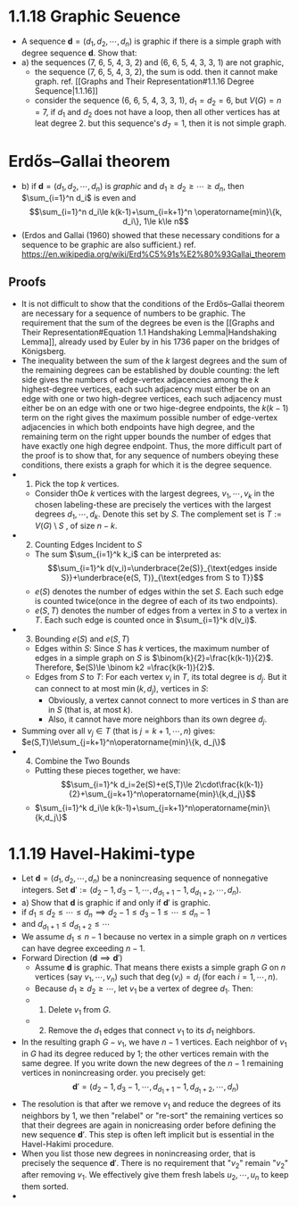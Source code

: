 # 1.1.18 Graphic Seuence
- A sequence $\mathbf{d}=(d_1, d_2, \cdots, d_n)$ is graphic if there is a simple graph with degree sequence $\mathbf{d}$. Show that:
- a) the sequences (7, 6, 5, 4, 3, 2) and (6, 6, 5, 4, 3, 3, 1) are not graphic,
  - the sequence (7, 6, 5, 4, 3, 2), the sum is odd. then it  cannot make graph. ref. [[Graphs and Their Representation#1.1.16 Degree Sequence|1.1.16]]
  - consider the sequence (6, 6, 5, 4, 3, 3, 1), $d_1=d_2=6$, but $V(G)=n=7$, if $d_1$ and $d_2$ does not have a loop, then all other vertices has at leat degree 2. but this sequence's $d_7=1$, then it is not simple graph.
# Erdős–Gallai theorem
- b) if $\mathbf{d}=(d_1, d_2, \cdots, d_n)$ is *graphic* and $d_1\ge d_2\ge \cdots \ge d_n$, then $\sum_{i=1}^n d_i$ is even and $$\sum_{i=1}^n d_i\le k(k-1)+\sum_{i=k+1}^n \operatorname{min}\{k, d_i\}, 1\le k\le n$$
- (Erdos and Gallai (1960) showed that these necessary conditions for a sequence
to be graphic are also sufficient.) ref. https://en.wikipedia.org/wiki/Erd%C5%91s%E2%80%93Gallai_theorem
## Proofs
- It is not difficult to show that the conditions of the Erdős–Gallai theorem are necessary for a sequence of numbers to be graphic. The requirement that the sum of the degrees be even is the [[Graphs and Their Representation#Equation 1.1 Handshaking Lemma|Handshaking Lemma]], already used by Euler by in his 1736 paper on the bridges of Königsberg. 
- The inequality between the sum of the $k$ largest degrees and the sum of the remaining degrees can be established by double counting: the left side gives the numbers of edge-vertex adjacencies among the $k$ highest-degree vertices, each such adjacency must either be on an edge with one or two high-degree vertices, each such adjacency must either be on an edge with one or two hige-degree endpoints, the $k(k-1)$ term on the right gives the maximum possible number of edge-vertex adjacencies in which both endpoints have high degree, and the remaining term on the right upper bounds the number of edges that have exactly one high degree endpoint. Thus, the more difficult part of the proof is to show that, for any sequence of numbers obeying these conditions, there exists a graph for which it is the degree sequence. 
- 1. Pick the top $k$ vertices. 
  - Consider thOe $k$ vertices with the largest degrees, $v_1, \cdots, v_k$ in the chosen labeling-these are precisely the vertices with the largest degrees $d_1, \cdots, d_k$. Denote this set by $S$. The complement set is $T:=V(G)\setminus S$  , of size $n-k$.
- 2. Counting Edges Incident to $S$
  - The sum $\sum_{i=1}^k k_i$ can be interpreted as:$$\sum_{i=1}^k d(v_i)=\underbrace{2e(S)}_{\text{edges inside S}}+\underbrace{e(S, T)}_{\text{edges from S to T}}$$
  - $e(S)$ denotes the number of edges within the set $S$. Each such edge is counted twice(once in the degree of each of its two endpoints).
  - $e(S, T)$ denotes the number of edges from a vertex in $S$ to a vertex in $T$. Each such edge is counted once in $\sum_{i=1}^k d(v_i)$.
- 3. Bounding $e(S)$ and $e(S, T)$
  - Edges within $S$: Since $S$ has $k$ vertices, the maximum number of edges in a simple graph on $S$ is $\binom{k}{2}=\frac{k(k-1)}{2}$. Therefore, $e(S)\le \binom k2 =\frac{k(k-1)}{2}$.
  - Edges from $S$ to $T$: For each vertex $v_j$ in $T$, its total degree is $d_j$. But it can connect to at most $\operatorname{min}(k, d_j)$, vertices in $S$:
    - Obviously, a vertex cannot connect to more vertices in $S$ than are in $S$ (that is, at most $k$).
    - Also, it cannot have more neighbors than its own degree $d_j$.
 - Summing over all $v_j\in T$ (that is $j=k+1, \cdots, n$) gives: $e(S,T)\le\sum_{j=k+1}^n\operatorname{min}\{k, d_j\}$
- 4. Combine the Two Bounds
  - Putting these pieces together, we have:$$\sum_{i=1}^k d_i=2e(S)+e(S,T)\le 2\cdot\frac{k(k-1)}{2}+\sum_{j=k+1}^n\operatorname{min}\{k,d_j\}$$
  - $\sum_{i=1}^k d_i\le k(k-1)+\sum_{j=k+1}^n\operatorname{min}\{k,d_j\}$

# 1.1.19 Havel-Hakimi-type
- Let $\mathbf{d}=(d_1,d_2,\cdots,d_n)$ be a nonincreasing sequence of nonnegative integers. Set $\mathbf{d}':=(d_2-1, d_3-1, \cdots, d_{d_1+1}-1, d_{d_1+2}, \cdots, d_n)$.
- a) Show that $\mathbf{d}$ is graphic if and only if $\mathbf{d}'$ is graphic.
- if $d_1\le d_2\le \cdots \le d_n\implies d_2-1\le d_3-1\le \cdots\le d_n-1$
- and $d_{d_1+1}\le d_{d_1+2}\le \cdots$
- We assume $d_1\le n-1$ because no vertex in a simple graph on $n$ vertices can have degree exceeding $n-1$.
- Forward Direction $(\mathbf{d}\implies \mathbf{d}')$
  - Assume $\mathbf{d}$ is graphic. That means there exists a simple graph $G$ on $n$ vertices (say $v_1, \cdots, v_n$) such that $\operatorname{deg}(v_i)=d_i$ (for each $i=1,\cdots, n$).
  - Because $d_1\ge d_2\ge \cdots$, let $v_1$ be a vertex of degree $d_1$. Then:
   - 1. Delete $v_1$ from $G$.
   - 2. Remove the $d_1$ edges that connect $v_1$ to its $d_1$ neighbors.
- In the resulting graph $G-v_1$, we have $n-1$ vertices. Each neighbor of $v_1$ in $G$ had its degree reduced by 1; the other vertices remain with the same degree. If you write down the new degrees of the $n-1$ remaining vertices in nonincreasing order. you precisely get:$$\mathbf{d}'=(d_2-1, d_3-1, \cdots, d_{d_1+1}-1, d_{d_1+2}, \cdots, d_n)$$
- The resolution is that after we remove $v_1$ and reduce the degrees of its neighbors by 1, we then "relabel" or "re-sort" the remaining vertices so that their degrees are again in nonicreasing order before defining the new sequence $\mathbf{d}'$. This step is often left implicit but is essential in the Havel-Hakimi procedure.
- When you list those new degrees in nonincreasing order, that is precisely the sequence $\mathbf{d}'$. There is no requirement that "$v_2$" remain "$v_2$" after removing $v_1$. We effectively give them fresh labels $u_2, \cdots, u_n$ to keep them sorted.
- 